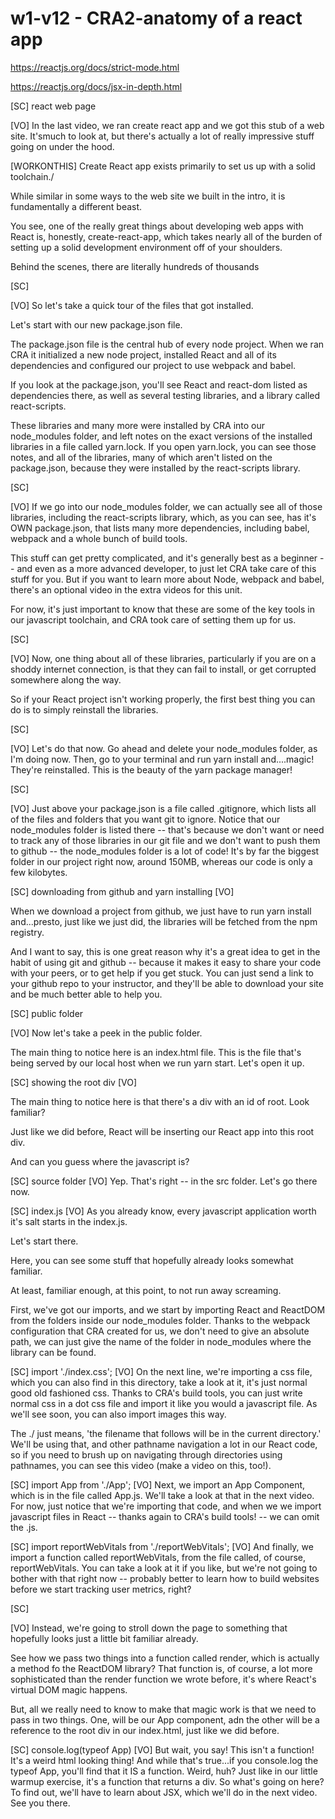 # w1-v12 - CRA2-anatomy of a react app

https://reactjs.org/docs/strict-mode.html

https://reactjs.org/docs/jsx-in-depth.html

[SC]
react web page

[VO]
In the last video, we ran create react app and we got this stub of a web site. It'smuch to look at, but there's actually a lot of really impressive stuff going on under the hood.

[WORKONTHIS]
Create React app exists primarily to set us up with a solid toolchain./

While similar in some ways to the web site we built in the intro, it is fundamentally a different beast.

You see, one of the really great things about developing web apps with React is, honestly, create-react-app, which takes nearly all of the burden of setting up a solid development environment off of your shoulders.

Behind the scenes, there are literally hundreds of thousands

[SC]

[VO]
So let's take a quick tour of the files that got installed.

Let's start with our new package.json file.

The package.json file is the central hub of every node project. When we ran CRA it initialized a new node project, installed React and all of its dependencies and configured our project to use webpack and babel.

If you look at the package.json, you'll see React and react-dom listed as dependencies there, as well as several testing libraries, and a library called react-scripts.

These libraries and many more were installed by CRA into our node_modules folder, and left notes on the exact versions of the installed libraries in a file called yarn.lock. If you open yarn.lock, you can see those notes, and all of the libraries, many of which aren't listed on the package.json, because they were installed by the react-scripts library.

[SC]

[VO]
If we go into our node_modules folder, we can actually see all of those libraries, including the react-scripts library, which, as you can see, has it's OWN package.json, that lists many more dependencies, including babel, webpack and a whole bunch of build tools.

This stuff can get pretty complicated, and it's generally best as a beginner -- and even as a more advanced developer, to just let CRA take care of this stuff for you. But if you want to learn more about Node, webpack and babel, there's an optional video in the extra videos for this unit.

For now, it's just important to know that these are some of the key tools in our javascript toolchain, and CRA took care of setting them up for us.

[SC]

[VO]
Now, one thing about all of these libraries, particularly if you are on a shoddy internet connection, is that they can fail to install, or get corrupted somewhere along the way.

So if your React project isn't working properly, the first best thing you can do is to simply reinstall the libraries.

[SC]

[VO]
Let's do that now. Go ahead and delete your node_modules folder, as I'm doing now. Then, go to your terminal and run yarn install and....magic! They're reinstalled. This is the beauty of the yarn package manager!

[SC]

[VO]
Just above your package.json is a file called .gitignore, which lists all of the files and folders that you want git to ignore. Notice that our node_modules folder is listed there -- that's because we don't want or need to track any of those libraries in our git file and we don't want to push them to github -- the node_modules folder is a lot of code! It's by far the biggest folder in our project right now, around 150MB, whereas our code is only a few kilobytes.

[SC]
downloading from github and yarn installing
[VO]

When we download a project from github, we just have to run yarn install and...presto, just like we just did, the libraries will be fetched from the npm registry.

And I want to say, this is one great reason why it's a great idea to get in the habit of using git and github -- because it makes it easy to share your code with your peers, or to get help if you get stuck. You can just send a link to your github repo to your instructor, and they'll be able to download your site and be much better able to help you.

[SC]
public folder

[VO]
Now let's take a peek in the public folder.

The main thing to notice here is an index.html file. This is the file that's being served by our local host when we run yarn start. Let's open it up.

[SC]
showing the root div
[VO]

The main thing to notice here is that there's a div with an id of root. Look familiar?

Just like we did before, React will be inserting our React app into this root div.

And can you guess where the javascript is?

[SC]
source folder
[VO]
Yep. That's right -- in the src folder. Let's go there now.

[SC]
index.js
[VO]
As you already know, every javascript application worth it's salt starts in the index.js.

Let's start there.

Here, you can see some stuff that hopefully already looks somewhat familiar.

At least, familiar enough, at this point, to not run away screaming.

First, we've got our imports, and we start by importing React and ReactDOM from the folders inside our node_modules folder. Thanks to the webpack configuration that CRA created for us, we don't need to give an absolute path, we can just give the name of the folder in node_modules where the library can be found.

[SC]
import './index.css';
[VO]
On the next line, we're importing a css file, which you can also find in this directory, take a look at it, it's just normal good old fashioned css. Thanks to CRA's build tools, you can just write normal css in a dot css file and import it like you would a javascript file. As we'll see soon, you can also import images this way.

The ./ just means, 'the filename that follows will be in the current directory.' We'll be using that, and other pathname navigation a lot in our React code, so if you need to brush up on navigating through directories using pathnames, you can see this video (make a video on this, too!).

[SC]
import App from './App';
[VO]
Next, we import an App Component, which is in the file called App.js. We'll take a look at that in the next video. For now, just notice that we're importing that code, and when we we import javascript files in React -- thanks again to CRA's build tools! -- we can omit the .js.

[SC]
import reportWebVitals from './reportWebVitals';
[VO]
And finally, we import a function called reportWebVitals, from the file called, of course, reportWebVitals. You can take a look at it if you like, but we're not going to bother with that right now -- probably better to learn how to build websites before we start tracking user metrics, right?

[SC]

[VO]
Instead, we're going to stroll down the page to something that hopefully looks just a little bit familiar already.

See how we pass two things into a function called render, which is actually a method fo the ReactDOM library? That function is, of course, a lot more sophisticated than the render function we wrote before, it's where React's virtual DOM magic happens.

But, all we really need to know to make that magic work is that we need to pass in two things. One, will be our App component, adn the other will be a reference to the root div in our index.html, just like we did before.

[SC]
console.log(typeof App)
[VO]
But wait, you say! This isn't a function! It's a weird html looking thing! And while that's true...if you console.log the typeof App, you'll find that it IS a function. Weird, huh? Just like in our little warmup exercise, it's a function that returns a div. So what's going on here? To find out, we'll have to learn about JSX, which we'll do in the next video. See you there.
